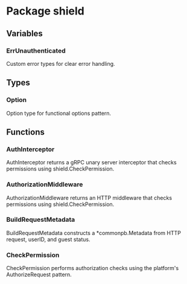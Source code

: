 # Package shield

## Variables

### ErrUnauthenticated

Custom error types for clear error handling.

## Types

### Option

Option type for functional options pattern.

## Functions

### AuthInterceptor

AuthInterceptor returns a gRPC unary server interceptor that checks permissions using
shield.CheckPermission.

### AuthorizationMiddleware

AuthorizationMiddleware returns an HTTP middleware that checks permissions using
shield.CheckPermission.

### BuildRequestMetadata

BuildRequestMetadata constructs a \*commonpb.Metadata from HTTP request, userID, and guest status.

### CheckPermission

CheckPermission performs authorization checks using the platform's AuthorizeRequest pattern.

